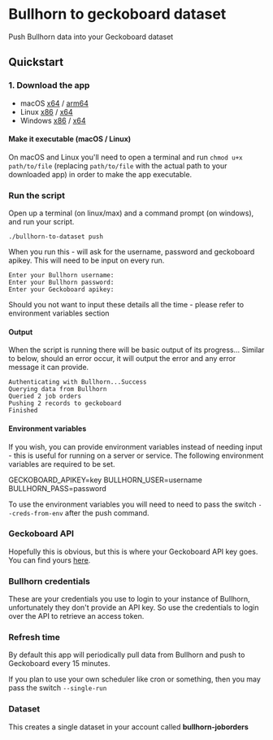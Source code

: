 # Bullhorn to geckoboard dataset

Push Bullhorn data into your Geckoboard dataset

## Quickstart

### 1. Download the app

* macOS [x64](https://github.com/geckoboard/jnormington/bullhorn-to-dataset/releases/download/v0.0.1/bullhorn-to-dataset-darwin-amd64) / [arm64](https://github.com/geckoboard/jnormington/bullhorn-to-dataset/releases/download/v0.0.1/bullhorn-to-dataset-darwin-arm64)
* Linux [x86](https://github.com/geckoboard/jnormington/bullhorn-to-dataset/releases/download/v0.0.1/bullhorn-to-dataset-linux-386) / [x64](https://github.com/geckoboard/jnormington/bullhorn-to-dataset/releases/download/v0.0.1/bullhorn-to-dataset-linux-amd64)
* Windows [x86](https://github.com/geckoboard/jnormington/bullhorn-to-dataset/releases/download/v0.0.1/bullhorn-to-dataset-386.exe) / [x64](https://github.com/geckoboard/jnormington/bullhorn-to-dataset/releases/download/v0.0.1/bullhorn-to-dataset-windows-amd64.exe)

#### Make it executable (macOS / Linux)

On macOS and Linux you'll need to open a terminal and run `chmod u+x path/to/file` (replacing `path/to/file` with the actual path to your downloaded app) in order to make the app executable.

### Run the script

Open up a terminal (on linux/max) and a command prompt (on windows), and run your script.

```
./bullhorn-to-dataset push
```

When you run this - will ask for the username, password and geckoboard apikey. This will need to be input on every run.

```
Enter your Bullhorn username:
Enter your Bullhorn password:
Enter your Geckoboard apikey:
```

Should you not want to input these details all the time - please refer to environment variables section

#### Output

When the script is running there will be basic output of its progress... Similar to below, should an error occur, it will
output the error and any error message it can provide.

```
Authenticating with Bullhorn...Success
Querying data from Bullhorn
Queried 2 job orders
Pushing 2 records to geckoboard
Finished
```

#### Environment variables

If you wish, you can provide environment variables instead of needing input - this is useful for running on a server or service.
The following environment variables are required to be set.

GECKOBOARD_APIKEY=key
BULLHORN_USER=username
BULLHORN_PASS=password

To use the environment variables you will need to need to pass the switch `--creds-from-env` after the push command.

### Geckoboard API

Hopefully this is obvious, but this is where your Geckoboard API key goes. You can find yours [here](https://app.geckoboard.com/account/details).

### Bullhorn credentials

These are your credentials you use to login to your instance of Bullhorn, unfortunately they don't provide an API key. So use the credentials to login
over the API to retrieve an access token.

### Refresh time

By default this app will periodically pull data from Bullhorn and push to Geckoboard every 15 minutes.

If you plan to use your own scheduler like cron or something, then you may pass the switch `--single-run`

### Dataset

This creates a single dataset in your account called **bullhorn-joborders**

